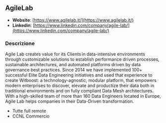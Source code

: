 ## AgileLab

- **Website**: [https://www.agilelab.it/](https://www.agilelab.it/)
- **Linkedin**: [https://www.linkedin.com/company/agile-lab/](https://www.linkedin.com/company/agile-lab/)

### Descrizione

Agile Lab creates value for its Clients in data-intensive environments through customizable solutions to establish performance driven processes, sustainable architectures, and automated platforms driven by data governance best practices. 
Since 2014 we have implemented 100+ successful Elite Data Engineering initiatives and used that experience to create Witboost: a technology-agnostic, modular platform, that empowers modern enterprises to discover, elevate and productize their data both in traditional environments and on fully compliant Data Mesh architectures. 
With a high-skilled team of more than 160 Data Engineers located in Europe, Agile Lab helps companies in their Data-Driven transformation.

* Tutte full remote
* CCNL Commercio


